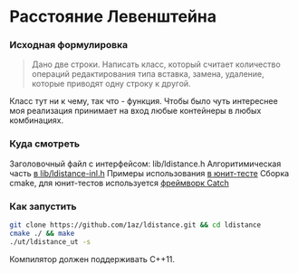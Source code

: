 # Расстояние Левенштейна
### Исходная формулировка
> Дано две строки.
> Написать класс, который считает количество операций редактирования типа вставка, замена, удаление,
> которые приводят одну строку к другой.

Класс тут ни к чему, так что - функция. Чтобы было чуть интереснее моя реализация принимает на вход любые контейнеры в любых комбинациях.
### Куда смотреть
Заголовочный файл с интерфейсом: lib/ldistance.h
Алгоритимическая часть [в lib/ldistance-inl.h](https://github.com/1az/ldistance/blob/master/lib/ldistance-inl.h#L27)
Примеры использования [в юнит-тесте](https://github.com/1az/ldistance/blob/master/ut/ldistance_ut.cpp)
Сборка cmake, для юнит-тестов используется [фреймворк Catch](https://github.com/philsquared/Catch)
### Как запустить
```bash
git clone https://github.com/1az/ldistance.git && cd ldistance
cmake ./ && make
./ut/ldistance_ut -s
```
Компилятор должен поддерживать C++11.
